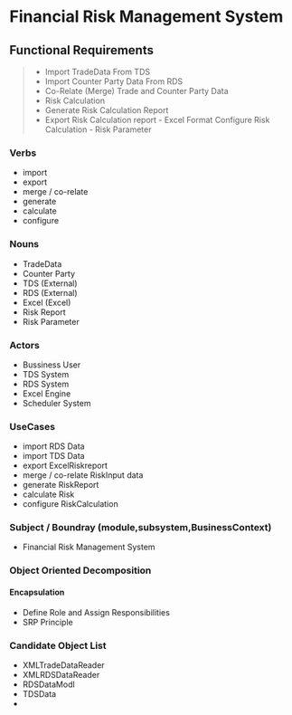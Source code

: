 # Financial Risk Management System

## Functional Requirements

> - Import TradeData From TDS 
> - Import Counter Party Data From RDS
> - Co-Relate (Merge) Trade and Counter Party Data
> - Risk Calculation
> - Generate Risk Calculation Report
> - Export Risk Calculation report - Excel Format
> Configure Risk Calculation  - Risk Parameter

### Verbs
- import
- export
- merge / co-relate
- generate
- calculate
- configure 
### Nouns
- TradeData
- Counter Party
- TDS (External)
- RDS (External)
- Excel (Excel)
- Risk Report
- Risk Parameter

### Actors
- Bussiness User
- TDS System
- RDS System
- Excel Engine
- Scheduler System

### UseCases
 - import RDS Data
 - import TDS Data
- export ExcelRiskreport
- merge / co-relate RiskInput data
- generate RiskReport
- calculate Risk
- configure RiskCalculation
### Subject /  Boundray (module,subsystem,BusinessContext)
- Financial Risk Management System

### Object Oriented Decomposition

#### Encapsulation
- Define Role and Assign Responsibilities
- SRP Principle
### Candidate Object List 

- XMLTradeDataReader
- XMLRDSDataReader
- RDSDataModl
- TDSData
- 

<!--stackedit_data:
eyJoaXN0b3J5IjpbMTkxNjU3ODI4OCw2MDgyNzE1MjMsMTI2OT
U1ODc5MywzNDg0MjM0ODAsMTUyOTkzNjcwMyw3NjAwMDA2OTYs
MTg1MDg2MjY4OSwtMTIyMTk4MDk5NSwxMzI0ODY3NDQyXX0=
-->